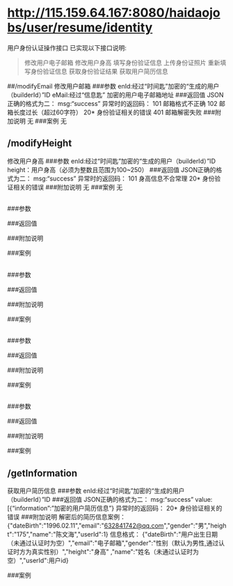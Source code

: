 # http://115.159.64.167:8080/haidaojobs/user/resume/identity
用户身份认证操作接口
已实现以下接口说明:
>修改用户电子邮箱
修改用户身高
填写身份验证信息
上传身份证照片
重新填写身份验证信息
获取身份验证结果
获取用户简历信息

##/modifyEmail
修改用户邮箱
###参数
	enId:经过“时间匙”加密的“生成的用户（builderId）”ID
	eMail:经过“信息匙” 加密的用户电子邮箱地址
###返回值
	JSON正确的格式为二：
		msg:“success”
	异常时的返回码：
		101		邮箱格式不正确
		102		邮箱长度过长（超过60字符）
		20* 	身份验证相关的错误
		401		邮箱解密失败
###附加说明
	无
###案例
	无

## /modifyHeight
修改用户身高
###参数
	enId:经过“时间匙”加密的“生成的用户（builderId）”ID
	height：用户身高（必须为整数且范围为100~250）
###返回值
	JSON正确的格式为二：
		msg:“success”
	异常时的返回码：
		101		身高信息不合常理
		20* 	身份验证相关的错误
###附加说明
	无
###案例
	无

##

###参数

###返回值

###附加说明

###案例

##

###参数

###返回值

###附加说明

###案例

##

###参数

###返回值

###附加说明

###案例

##

###参数

###返回值

###附加说明

###案例

## /getInformation
获取用户简历信息
###参数
	enId:经过“时间匙”加密的“生成的用户（builderId）”ID
###返回值
	JSON正确的格式为二：
		msg:“success”
		value: [{“information”:”加密的用户简历信息”}
	异常时的返回码：
		20* 身份验证相关的错误
###附加说明
	解密后的简历信息案例：
	{"dateBirth":"1996.02.11","email":"632841742@qq.com","gender":"男","height":"175","name":"陈文海","userId":1}
	信息格式：
	{"dateBirth":"用户出生日期（未通过认证时为空）","email":"电子邮箱","gender":"性别（默认为男性,通过认证时方为真实性别）","height":"身高" ,"name":"姓名（未通过认证时为空）","userId":用户id}
	
###案例